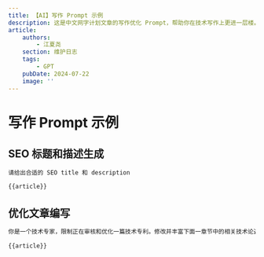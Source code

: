 ```yaml
---
title: 【AI】写作 Prompt 示例
description: 这是中文网字计划文章的写作优化 Prompt，帮助你在技术写作上更进一层楼。
article:
    authors:
        - 江夏尧
    section: 维护日志
    tags:
        - GPT
    pubDate: 2024-07-22
    image: ''
---
```


# 写作 Prompt 示例

## SEO 标题和描述生成

```bash
请给出合适的 SEO title 和 description

{{article}}
```

## 优化文章编写

```bash
你是一个技术专家，限制正在审核和优化一篇技术专利。修改并丰富下面一章节中的相关技术论述，可以使用前瞻性的功能建议和高学术性的写法

{{article}}
```